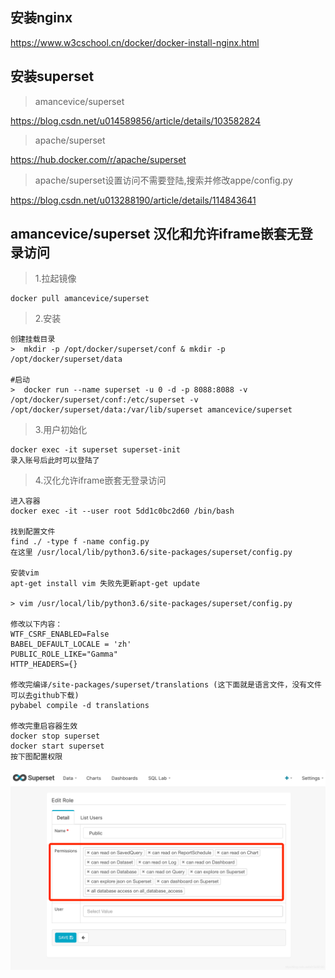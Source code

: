## 安装nginx
https://www.w3cschool.cn/docker/docker-install-nginx.html

## 安装superset
> amancevice/superset

https://blog.csdn.net/u014589856/article/details/103582824

> apache/superset

https://hub.docker.com/r/apache/superset

> apache/superset设置访问不需要登陆,搜索并修改appe/config.py

https://blog.csdn.net/u013288190/article/details/114843641

## amancevice/superset 汉化和允许iframe嵌套无登录访问

> 1.拉起镜像

```
docker pull amancevice/superset
```
> 2.安装

```
创建挂载目录
>  mkdir -p /opt/docker/superset/conf & mkdir -p /opt/docker/superset/data

#启动
>  docker run --name superset -u 0 -d -p 8088:8088 -v /opt/docker/superset/conf:/etc/superset -v /opt/docker/superset/data:/var/lib/superset amancevice/superset
```

> 3.用户初始化

```
docker exec -it superset superset-init
录入账号后此时可以登陆了
```
> 4.汉化允许iframe嵌套无登录访问

```
进入容器
docker exec -it --user root 5dd1c0bc2d60 /bin/bash

找到配置文件
find ./ -type f -name config.py
在这里 /usr/local/lib/python3.6/site-packages/superset/config.py

安装vim
apt-get install vim 失败先更新apt-get update

> vim /usr/local/lib/python3.6/site-packages/superset/config.py

修改以下内容：
WTF_CSRF_ENABLED=False
BABEL_DEFAULT_LOCALE = 'zh'
PUBLIC_ROLE_LIKE="Gamma"
HTTP_HEADERS={}

修改完编译/site-packages/superset/translations (这下面就是语言文件，没有文件可以去github下载)
pybabel compile -d translations

修改完重启容器生效
docker stop superset
docker start superset
按下图配置权限
```
![docker修改public权限](./docker修改public.png)